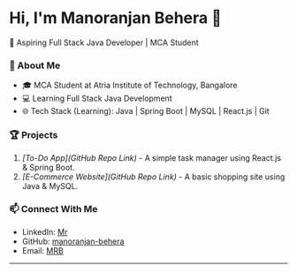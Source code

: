# Hi, I'm Manoranjan Behera 👋  
🚀 Aspiring Full Stack Java Developer | MCA Student  

### 🔹 About Me  
- 🎓 MCA Student at Atria Institute of Technology, Bangalore  
- 💻 Learning Full Stack Java Development  
- 🌐 Tech Stack (Learning): Java | Spring Boot | MySQL | React.js | Git  

### 🏆 Projects  
1. *[To-Do App](GitHub Repo Link)* - A simple task manager using React.js & Spring Boot.  
2. *[E-Commerce Website](GitHub Repo Link)* - A basic shopping site using Java & MySQL.  

### 📫 Connect With Me  
- LinkedIn: [Mr](https://www.linkedin.com/in/manoranjan-behera-39a9a5293)  
- GitHub: [manoranjan-behera](https://github.com/Manoranjan8170)  
- Email: [MRB](manoranjanbehera782@gmail.com)  

---
